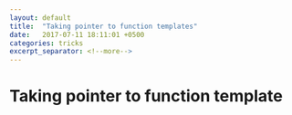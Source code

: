 ```yaml
---
layout: default
title:  "Taking pointer to function templates"
date:   2017-07-11 18:11:01 +0500
categories: tricks
excerpt_separator: <!--more-->
---
```


# Taking pointer to function template

